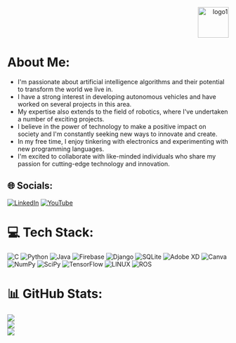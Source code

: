 <p align="right">
  <img src="https://user-images.githubusercontent.com/87595266/228364928-d81aab3c-ad87-4f9c-8a62-45ccd2aaea86.png" alt="logo1" width="70" height="70"/>
</p>


# About Me:

- I'm passionate about artificial intelligence algorithms and their potential to transform the world we live in.
- I have a strong interest in developing autonomous vehicles and have worked on several projects in this area.
- My expertise also extends to the field of robotics, where I've undertaken a number of exciting projects.
- I believe in the power of technology to make a positive impact on society and I'm constantly seeking new ways to innovate and create.
- In my free time, I enjoy tinkering with electronics and experimenting with new programming languages.
- I'm excited to collaborate with like-minded individuals who share my passion for cutting-edge technology and innovation.


## 🌐 Socials:
[![LinkedIn](https://img.shields.io/badge/LinkedIn-%230077B5.svg?logo=linkedin&logoColor=white)](https://linkedin.com/in/abdulkadrtr) [![YouTube](https://img.shields.io/badge/YouTube-%23FF0000.svg?logo=YouTube&logoColor=white)](https://youtube.com/@abdulkadrtr) 

# 💻 Tech Stack:
![C](https://img.shields.io/badge/c-%2300599C.svg?style=for-the-badge&logo=c&logoColor=white) ![Python](https://img.shields.io/badge/python-3670A0?style=for-the-badge&logo=python&logoColor=ffdd54) ![Java](https://img.shields.io/badge/java-%23ED8B00.svg?style=for-the-badge&logo=java&logoColor=white) ![Firebase](https://img.shields.io/badge/firebase-%23039BE5.svg?style=for-the-badge&logo=firebase) ![Django](https://img.shields.io/badge/django-%23092E20.svg?style=for-the-badge&logo=django&logoColor=white) ![SQLite](https://img.shields.io/badge/sqlite-%2307405e.svg?style=for-the-badge&logo=sqlite&logoColor=white) ![Adobe XD](https://img.shields.io/badge/Adobe%20XD-470137?style=for-the-badge&logo=Adobe%20XD&logoColor=#FF61F6) ![Canva](https://img.shields.io/badge/Canva-%2300C4CC.svg?style=for-the-badge&logo=Canva&logoColor=white) ![NumPy](https://img.shields.io/badge/numpy-%23013243.svg?style=for-the-badge&logo=numpy&logoColor=white) ![SciPy](https://img.shields.io/badge/SciPy-%230C55A5.svg?style=for-the-badge&logo=scipy&logoColor=%white) ![TensorFlow](https://img.shields.io/badge/TensorFlow-%23FF6F00.svg?style=for-the-badge&logo=TensorFlow&logoColor=white) ![LINUX](https://img.shields.io/badge/Linux-FCC624?style=for-the-badge&logo=linux&logoColor=black) ![ROS](https://img.shields.io/badge/ros-%230A0FF9.svg?style=for-the-badge&logo=ros&logoColor=white)
# 📊 GitHub Stats:
![](https://github-readme-stats.vercel.app/api?username=abdulkadrtr&theme=dark&hide_border=true&include_all_commits=true&count_private=true)<br/>
![](https://github-readme-streak-stats.herokuapp.com/?user=abdulkadrtr&theme=dark&hide_border=true)<br/>
![](https://github-readme-stats.vercel.app/api/top-langs/?username=abdulkadrtr&theme=dark&hide_border=true&include_all_commits=true&count_private=true&layout=compact)
